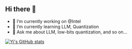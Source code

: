 ## Hi there 👋

<!--
**yiliu30/yiliu30** is a ✨ _special_ ✨ repository because its `README.md` (this file) appears on your GitHub profile.

Here are some ideas to get you started:

- 🔭 I’m currently working on ...
- 🌱 I’m currently learning ...
- 👯 I’m looking to collaborate on ...
- 🤔 I’m looking for help with ...
- 💬 Ask me about ...
- 📫 How to reach me: ...
- 😄 Pronouns: ...
- ⚡ Fun fact: ...
-->

- 🔭 I’m currently working on @Intel
- 🌱 I’m currently learning LLM, Quantization
- 💬 Ask me about LLM, low-bits quantization, and so on...

[![Yi's GitHub stats](https://github-readme-stats.vercel.app/api?username=yiliu30&count_private=true&show_icons=true)](https://github.com/yiliu30)


